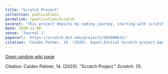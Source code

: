 ```yaml
---
title: "Scratch Project"
collection: publications
permalink: /publication/Scratch
excerpt: 'This project depicts my coding journey, starting with scratch.'
date: 2020-11-06
venue: 'Journal 1'
paperurl: 'https://scratch.mit.edu/projects/403900632/'
citation: 'Caiden Palmer, 14. (2020). &quot;Initial Scratch project.&quot; <i>The beginning</i>. 1(1).'
---
```


[Open random wiki page](/wiki/Special:Random)

Citation: Caiden Palmer, 14. (2020). "Scratch Project." <i>Scratch</i>. (1).